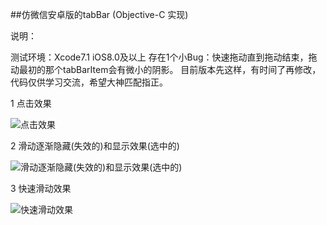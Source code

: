 ##仿微信安卓版的tabBar (Objective-C 实现)

说明：

  测试环境：Xcode7.1  iOS8.0及以上
  存在1个小Bug：快速拖动直到拖动结束，拖动最初的那个tabBarItem会有微小的阴影。
  目前版本先这样，有时间了再修改，代码仅供学习交流，希望大神匹配指正。

1 点击效果

![点击效果](http://7xnh5e.com1.z0.glb.clouddn.com/仿微信tabBar1.gif)

2 滑动逐渐隐藏(失效的)和显示效果(选中的)

![滑动逐渐隐藏(失效的)和显示效果(选中的)](http://7xnh5e.com1.z0.glb.clouddn.com/仿微信tabBar2.gif)

3 快速滑动效果

![快速滑动效果](http://7xnh5e.com1.z0.glb.clouddn.com/仿微信tabBar3.gif)
